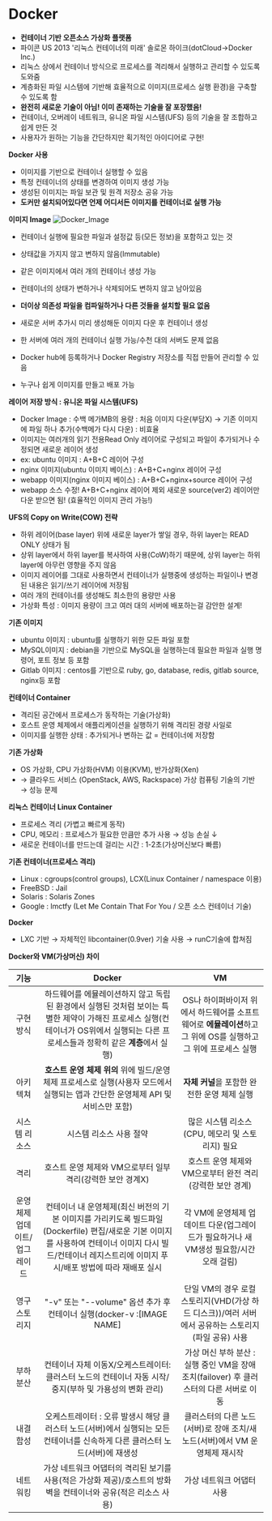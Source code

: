 # Docker
- **컨테이너 기반 오픈소스 가상화 플랫폼**
- 파이콘 US 2013 '리눅스 컨테이너의 미래' 솔로몬 하이크(dotCloud→Docker Inc.)
- 리눅스 상에서 컨테이너 방식으로 프로세스를 격리해서 실행하고 관리할 수 있도록 도와줌
- 계층화된 파일 시스템에 기반해 효율적으로 이미지(프로세스 실행 환경)을 구축할 수 있도록 함
- **완전히 새로운 기술이 아님! 이미 존재하는 기술을 잘 포장했음!**
- 컨테이너, 오버레이 네트워크, 유니온 파일 시스템(UFS) 등의 기술을 잘 조합하고 쉽게 만든 것
- 사용자가 원하는 기능을 간단하지만 획기적인 아이디어로 구현!

**Docker 사용**
- 이미지를 기반으로 컨테이너 실행할 수 있음
- 특정 컨테이너의 상태를 변경하여 이미지 생성 가능
- 생성된 이미지는 파일 보관 및 원격 저장소 공유 가능
- **도커만 설치되어있다면 언제 어디서든 이미지를 컨테이너로 실행 가능**

**이미지 Image**
![Docker_Image](https://github.com/7ahyeon/Study/assets/107123698/96e8969e-9dbc-40ff-9ef2-646af048bcf4)
- 컨테이너 실행에 필요한 파일과 설정값 등(모든 정보)을 포함하고 있는 것
- 상태값을 가지지 않고 변하지 않음(Immutable) 
- 같은 이미지에서 여러 개의 컨테이너 생성 가능 
- 컨테이너의 상태가 변하거나 삭제되어도 변하지 않고 남아있음

- **더이상 의존성 파일을 컴파일하거나 다른 것들을 설치할 필요 없음**
- 새로운 서버 추가시 미리 생성해둔 이미지 다운 후 컨테이너 생성
- 한 서버에 여러 개의 컨테이너 실행 가능/수천 대의 서버도 문제 없음

- Docker hub에 등록하거나 Docker Registry 저장소를 직접 만들어 관리할 수 있음
- 누구나 쉽게 이미지를 만들고 배포 가능

**레이어 저장 방식 : 유니온 파일 시스템(UFS)**
- Docker Image : 수백 메가MB의 용량 : 처음 이미지 다운(부담X) → 기존 이미지에 파일 하나 추가(수백메가 다시 다운) : 비효율
- 이미지는 여러개의 읽기 전용Read Only 레이어로 구성되고 파일이 추가되거나 수정되면 새로운 레이어 생성
- ex: ubuntu 이미지 : A+B+C 레이어 구성
- nginx 이미지(ubuntu 이미지 베이스) : A+B+C+nginx 레이어 구성
- webapp 이미지(nginx 이미지 베이스) : A+B+C+nginx+source 레이어 구성
- webapp 소스 수정! A+B+C+nginx 레이어 제외 새로운 source(ver2) 레이어만 다운 받으면 됨! (효율적인 이미지 관리 가능!)

**UFS의 Copy on Write(COW) 전략**
- 하위 레이어(base layer) 위에 새로운 layer가 쌓일 경우, 하위 layer는 READ ONLY 상태가 됨
- 상위 layer에서 하위 layer를 복사하여 사용(CoW)하기 때문에, 상위 layer는 하위 layer에 아무런 영향을 주지 않음
- 이미지 레이어를 그대로 사용하면서 컨테이너가 실행중에 생성하는 파일이나 변경된 내용은 읽기/쓰기 레이어에 저장됨
- 여러 개의 컨테이너를 생성해도 최소한의 용량만 사용
- 가상화 특성 : 이미지 용량이 크고 여러 대의 서버에 배포하는걸 감안한 설계!

**기존 이미지**
- ubuntu 이미지 : ubuntu를 실행하기 위한 모든 파일 포함
- MySQL이미지 : debian을 기반으로 MySQL을 실행하는데 필요한 파일과 실행 명령어, 포트 정보 등 포함
- Gitlab 이미지 : centos를 기반으로 ruby, go, database, redis, gitlab source, nginx등 포함

**컨테이너 Container**
- 격리된 공간에서 프로세스가 동작하는 기술(가상화)
- 호스트 운영 체제에서 애플리케이션을 실행하기 위해 격리된 경량 사일로
- 이미지를 실행한 상태 : 추가되거나 변하는 값 = 컨테이너에 저장함

**기존 가상화**
- OS 가상화, CPU 가상화(HVM) 이용(KVM), 반가상화(Xen) 
- → 클라우드 서비스 (OpenStack, AWS, Rackspace) 가상 컴퓨팅 기술의 기반 → 성능 문제

**리눅스 컨테이너 Linux Container**
- 프로세스 격리 (가볍고 빠르게 동작)
- CPU, 메모리 : 프로세스가 필요한 만큼만 추가 사용 → 성능 손실 ↓
- 새로운 컨테이너를 만드는데 걸리는 시간 : 1-2초(가상머신보다 빠름)

**기존 컨테이너(프로세스 격리)**
- Linux : cgroups(control groups), LCX(Linux Container / namespace 이용)
- FreeBSD : Jail
- Solaris : Solaris Zones
- Google : lmctfy (Let Me Contain That For You / 오픈 소스 컨테이너 기술)

**Docker**
- LXC 기반 → 자체적인 libcontainer(0.9ver) 기술 사용 → runC기술에 합쳐짐

**Docker와 VM(가상머신) 차이**

|기능|Docker|VM|
|:---:|:---:|:---:|
|구현 방식|하드웨어를 에뮬레이션하지 않고 독립된 환경에서 실행된 것처럼 보이는 특별한 제약이 가해진 프로세스 실행(컨테이너가 OS위에서 실행되는 다른 프로세스들과 정확히 같은 **계층**에서 실행)|OS나 하이퍼바이저 위에서 하드웨어를 소프트웨어로 **에뮬레이션**하고 그 위에 OS를 실행하고 그 위에 프로세스 실행|
|아키텍쳐|**호스트 운영 체제 위의** 위에 빌드/운영체제 프로세스로 실행(사용자 모드에서 실행되는 앱과 간단한 운영체제 API 및 서비스만 포함)|**자체 커널**을 포함한 완전한 운영 체제 실행|
|시스템 리소스|시스템 리소스 사용 절약|많은 시스템 리소스(CPU, 메모리 및 스토리지) 필요|
|격리|호스트 운영 체제와 VM으로부터 일부 격리(강력한 보안 경계X)|호스트 운영 체제와 VM으로부터 완전 격리(강력한 보안 경계)|
|운영체제 업데이트/업그레이드|컨테이너 내 운영체제(최신 버전의 기본 이미지를 가리키도록 빌드파일(Dockerfile) 편집/새로운 기본 이미지를 사용하여 컨테이너 이미지 다시 빌드/컨테이너 레지스트리에 이미지 푸시/배포 방법에 따라 재배포 실시|각 VM에 운영체제 업데이트 다운(업그레이드가 필요하거나 새 VM생성 필요함/시간 오래 걸림)|
|영구 스토리지|"-v" 또는 "--volume" 옵션 추가 후 컨테이너 실행(docker-v <host system directory>:<container directory>[IMAGE NAME]|단일 VM의 경우 로컬 스토리지(VHD(가상 하드 디스크))/여러 서버에서 공유하는 스토리지(파일 공유) 사용|
|부하 분산|컨테이너 자체 이동X/오케스트레이터: 클러스터 노드의 컨테이너 자동 시작/중지(부하 및 가용성의 변화 관리)|가상 머신 부하 분산 : 실행 중인 VM을 장애조치(failover) 후 클러스터의 다른 서버로 이동|
|내결함성|오케스트레이터 : 오류 발생시 해당 클러스터 노드(서버)에서 실행되는 모든 컨테이너를 신속하게 다른 클러스터 노드(서버)에 재생성|클러스터의 다른 노드(서버)로 장애 조치/새 노드(서버)에서 VM 운영체제 재시작|
|네트워킹|가상 네트워크 어댑터의 격리된 보기를 사용(적은 가상화 제공)/호스트의 방화벽을 컨테이너와 공유(적은 리소스 사용)|가상 네트워크 어댑터 사용|


  
  
  
